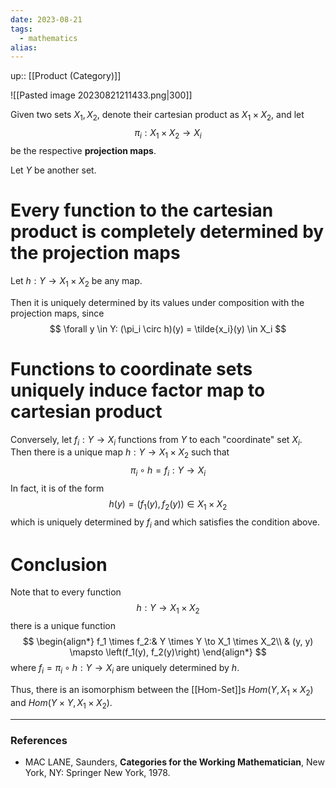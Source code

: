 ```yaml
---
date: 2023-08-21
tags:
  - mathematics
alias: 
---
```

up:: [[Product (Category)]]

![[Pasted image 20230821211433.png|300]]

Given two sets $X_1, X_2$, denote their cartesian product as $X_1 \times X_2$, and let
$$
\pi_i: X_1 \times X_2 \to X_i
$$
be the respective **projection maps**.

Let $Y$ be another set. 
# Every function to the cartesian product is completely determined by the projection maps
Let $h: Y \to X_1 \times X_2$ be any map.

Then it is uniquely determined by its values under composition with the projection maps, since
$$
\forall y \in Y: (\pi_i \circ h)(y) = \tilde{x_i}(y) \in X_i
$$
# Functions to coordinate sets uniquely induce factor map to cartesian product
Conversely, let  $f_i: Y \to X_i$ functions from $Y$ to each "coordinate" set $X_i$. Then there is a unique map $h: Y \to X_1 \times X_2$ such that
$$
\pi_i \circ h = f_i: Y \to X_i
$$
In fact, it is of the form
$$
h(y) = (f_1(y), f_2(y)) \in X_1 \times X_2
$$
which is uniquely determined by $f_i$ and which satisfies the condition above.
# Conclusion
Note that to every function 
$$
h: Y \to X_1 \times X_2
$$
there is a unique function 
$$
\begin{align*}
f_1 \times f_2:& Y \times Y \to X_1 \times X_2\\
& (y, y) \mapsto \left(f_1(y), f_2(y)\right)
\end{align*}
$$
where $f_i = \pi_i \circ h: Y \to X_i$ are uniquely determined by $h$. 

Thus, there is an isomorphism between the [[Hom-Set]]s $Hom(Y, X_1 \times X_2)$ and $Hom(Y \times Y, X_1 \times X_2)$.

---
### References
- MAC LANE, Saunders, **Categories for the Working Mathematician**, New York, NY: Springer New York, 1978.